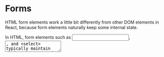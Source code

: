 # Forms 

HTML form elements work a little bit differently from other DOM elements in React, because form elements naturally keep some internal state. 

In HTML, form elements such as <input>, <textarea>, and <select> typically maintain their own state and update it based on user input. In React, mutable state is typically kept in the state property of components, and only updated with setState(). 
